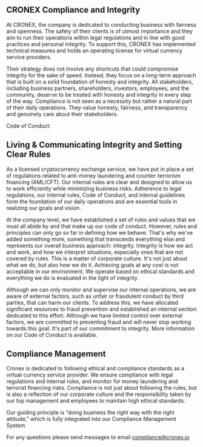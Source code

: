 ## CRONEX Compliance and Integrity

At CRONEX, the company is dedicated to conducting business with fairness and openness. The safety of their clients is of utmost importance and they aim to run their operations within legal regulations and in line with good practices and personal integrity. To support this, CRONEX has implemented technical measures and holds an operating license for virtual currency service providers.

Their strategy does not involve any shortcuts that could compromise integrity for the sake of speed. Instead, they focus on a long-term approach that is built on a solid foundation of honesty and integrity. All stakeholders, including business partners, shareholders, investors, employees, and the community, deserve to be treated with honesty and integrity in every step of the way. Compliance is not seen as a necessity but rather a natural part of their daily operations. They value honesty, fairness, and transparency and genuinely care about their stakeholders.

Code of Conduct:

## Living & Communicating Integrity and Setting Clear Rules

As a licensed cryptocurrency exchange service, we have put in place a set of regulations related to anti-money laundering and counter-terrorism financing (AML/CFT). Our internal rules are clear and designed to allow us to work efficiently while minimizing business risks. Adherence to legal regulations, our internal rules, Code of Conduct, and internal guidelines form the foundation of our daily operations and are essential tools in realizing our goals and vision.

At the company level, we have established a set of rules and values that we must all abide by and that make up our code of conduct. However, rules and principles can only go so far in defining how we behave. That's why we've added something more, something that transcends everything else and represents our overall business approach: integrity. Integrity is how we act and work, and how we interpret situations, especially ones that are not covered by rules. This is a matter of corporate culture. It's not just about what we do, but also how we do it. Achieving goals at any cost is not acceptable in our environment. We operate based on ethical standards and everything we do is evaluated in the light of integrity.

Although we can only monitor and supervise our internal operations, we are aware of external factors, such as unfair or fraudulent conduct by third parties, that can harm our clients. To address this, we have allocated significant resources to fraud prevention and established an internal section dedicated to this effort. Although we have limited control over external factors, we are committed to preventing fraud and will never stop working towards this goal. It's part of our commitment to integrity. More information on our Code of Conduct is available.

## Compliance Management

Cronex is dedicated to following ethical and compliance standards as a virtual currency service provider. We ensure compliance with legal regulations and internal rules, and monitor for money laundering and terrorist financing risks. Compliance is not just about following the rules, but is also a reflection of our corporate culture and the responsibility taken by our top management and employees to maintain high ethical standards.

Our guiding principle is “doing business the right way with the right attitude,” which is fully integrated into our Compliance Management System.

For any questions please send messages to email compliance@cronex.io